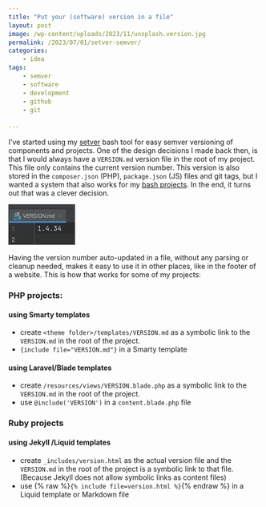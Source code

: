 ```yaml
---
title: "Put your (software) version in a file"
layout: post
image: /wp-content/uploads/2023/11/unsplash.version.jpg
permalink: /2023/07/01/setver-semver/
categories:
    - idea
tags:
    - semver
    - software
    - development
    - github
    - git

---
```

I've started using my [setver](/2020/07/31/package-version-management-with-semver-sh/) [<i class="fab fa-github-square"></i>](https://github.com/pforret/setver) bash tool for easy semver versioning of components and projects. One of the design decisions I  made back then, is that I would always have a `VERSION.md` version file in the root of my project. This file only contains the current version number. This version is also stored in the `composer.json` (PHP), `package.json` (JS) files and git tags, but I wanted a system that also works for my [bash projects](/category/bash/). In the end, it turns out that was a clever decision.

![VERSION.md](/wp-content/uploads/2023/07/versionmd.png)

Having the version number auto-updated in a file, without any parsing or cleanup needed, makes it easy to use it in other places, like in the footer of a website. This is how that works for some of my projects:

### PHP projects:

#### using Smarty templates

* create `<theme folder>/templates/VERSION.md` as a symbolic link to the `VERSION.md` in the root of the project.
* `{include file="VERSION.md"}` in a Smarty template

#### using Laravel/Blade templates

* create `/resources/views/VERSION.blade.php` as a symbolic link to the `VERSION.md` in the root of the project.
* use `@include('VERSION')` in a `content.blade.php` file

### Ruby projects

#### using Jekyll /Liquid templates

* create `_includes/version.html` as the actual version file and the `VERSION.md` in the root of the project is a symbolic link to that file. (Because Jekyll does not allow symbolic links as content files)
* use {% raw  %}`{% include file=version.html %}`{% endraw  %} in a Liquid template or Markdown file
